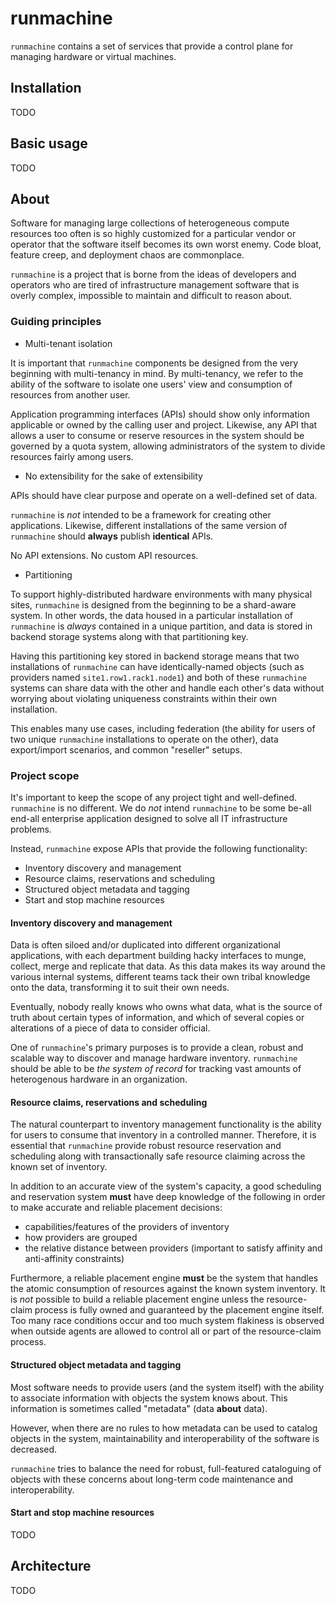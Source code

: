 # runmachine

`runmachine` contains a set of services that provide a control plane for
managing hardware or virtual machines.

## Installation

TODO

## Basic usage

TODO

## About

Software for managing large collections of heterogeneous compute resources too
often is so highly customized for a particular vendor or operator that the
software itself becomes its own worst enemy. Code bloat, feature creep, and
deployment chaos are commonplace.

`runmachine` is a project that is borne from the ideas of developers and
operators who are tired of infrastructure management software that is overly
complex, impossible to maintain and difficult to reason about.

### Guiding principles

* Multi-tenant isolation

It is important that `runmachine` components be designed from the very
beginning with multi-tenancy in mind. By multi-tenancy, we refer to the ability
of the software to isolate one users' view and consumption of resources
from another user.

Application programming interfaces (APIs) should show only information
applicable or owned by the calling user and project. Likewise, any API that
allows a user to consume or reserve resources in the system should be governed
by a quota system, allowing administrators of the system to divide resources
fairly among users.

* No extensibility for the sake of extensibility

APIs should have clear purpose and operate on a well-defined set of data.

`runmachine` is *not* intended to be a framework for creating other
applications. Likewise, different installations of the same version of
`runmachine` should **always** publish **identical** APIs.

No API extensions. No custom API resources.

* Partitioning

To support highly-distributed hardware environments with many physical sites,
`runmachine` is designed from the beginning to be a shard-aware system. In
other words, the data housed in a particular installation of `runmachine` is
*always* contained in a unique partition, and data is stored in backend storage
systems along with that partitioning key.

Having this partitioning key stored in backend storage means that two
installations of `runmachine` can have identically-named objects (such as
providers named `site1.row1.rack1.node1`) and both of these `runmachine`
systems can share data with the other and handle each other's data without
worrying about violating uniqueness constraints within their own installation.

This enables many use cases, including federation (the ability for users of two
unique `runmachine` installations to operate on the other), data export/import
scenarios, and common "reseller" setups.

### Project scope

It's important to keep the scope of any project tight and well-defined.
`runmachine` is no different. We do *not* intend `runmachine` to be some be-all
end-all enterprise application designed to solve all IT infrastructure
problems.

Instead, `runmachine` expose APIs that provide the following functionality:

* Inventory discovery and management
* Resource claims, reservations and scheduling
* Structured object metadata and tagging
* Start and stop machine resources

#### Inventory discovery and management

Data is often siloed and/or duplicated into different organizational
applications, with each department building hacky interfaces to munge, collect,
merge and replicate that data. As this data makes its way around the various
internal systems, different teams tack their own tribal knowledge onto the
data, transforming it to suit their own needs.

Eventually, nobody really knows who owns what data, what is the source of truth
about certain types of information, and which of several copies or alterations
of a piece of data to consider official.

One of `runmachine`'s primary purposes is to provide a clean, robust and
scalable way to discover and manage hardware inventory. `runmachine` should be
able to be *the system of record* for tracking vast amounts of heterogenous
hardware in an organization.

#### Resource claims, reservations and scheduling

The natural counterpart to inventory management functionality is the ability
for users to consume that inventory in a controlled manner. Therefore, it is
essential that `runmachine` provide robust resource reservation and scheduling
along with transactionally safe resource claiming across the known set of
inventory.

In addition to an accurate view of the system's capacity, a good scheduling and
reservation system **must** have deep knowledge of the following in order to
make accurate and reliable placement decisions:

* capabilities/features of the providers of inventory
* how providers are grouped
* the relative distance between providers (important to satisfy affinity and
  anti-affinity constraints)

Furthermore, a reliable placement engine **must** be the system that handles
the atomic consumption of resources against the known system inventory. It is
*not* possible to build a reliable placement engine unless the resource-claim
process is fully owned and guaranteed by the placement engine itself. Too many
race conditions occur and too much system flakiness is observed when outside
agents are allowed to control all or part of the resource-claim process.

#### Structured object metadata and tagging

Most software needs to provide users (and the system itself) with the ability
to associate information with objects the system knows about. This information
is sometimes called "metadata" (data **about** data).

However, when there are no rules to how metadata can be used to catalog objects
in the system, maintainability and interoperability of the software is
decreased.

`runmachine` tries to balance the need for robust, full-featured cataloguing of
objects with these concerns about long-term code maintenance and
interoperability.

#### Start and stop machine resources

TODO

## Architecture

TODO
